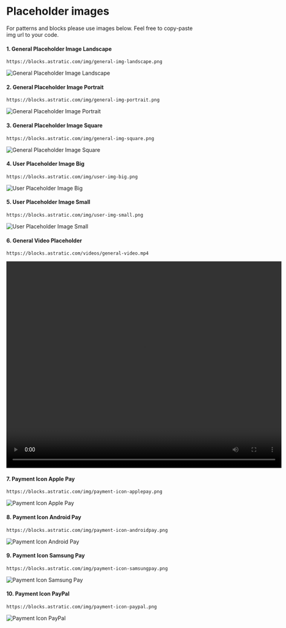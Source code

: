 # Placeholder images

For patterns and blocks please use images below. Feel free to copy-paste img url to your code.

#### 1. General Placeholder Image Landscape
`https://blocks.astratic.com/img/general-img-landscape.png`

![General Placeholder Image Landscape](/img/general-img-landscape.png)

#### 2. General Placeholder Image Portrait
`https://blocks.astratic.com/img/general-img-portrait.png`

![General Placeholder Image Portrait](/img/general-img-portrait.png)

#### 3. General Placeholder Image Square
`https://blocks.astratic.com/img/general-img-square.png`

![General Placeholder Image Square](/img/general-img-square.png)

#### 4. User Placeholder Image Big
`https://blocks.astratic.com/img/user-img-big.png`

![User Placeholder Image Big](/img/user-img-big.png)

#### 5. User Placeholder Image Small
`https://blocks.astratic.com/img/user-img-small.png`

![User Placeholder Image Small](/img/user-img-small.png)

#### 6. General Video Placeholder
`https://blocks.astratic.com/videos/general-video.mp4`

<video width="720" height="540" controls>
  <source src="/videos/general-video.mp4" type="video/mp4">
</video>

#### 7. Payment Icon Apple Pay
`https://blocks.astratic.com/img/payment-icon-applepay.png`

![Payment Icon Apple Pay](/img/payment-icon-applepay.png)

#### 8. Payment Icon Android Pay
`https://blocks.astratic.com/img/payment-icon-androidpay.png`

![Payment Icon Android Pay](/img/payment-icon-androidpay.png)

#### 9. Payment Icon Samsung Pay
`https://blocks.astratic.com/img/payment-icon-samsungpay.png`

![Payment Icon Samsung Pay](/img/payment-icon-samsungpay.png)

#### 10. Payment Icon PayPal
`https://blocks.astratic.com/img/payment-icon-paypal.png`

![Payment Icon PayPal](/img/payment-icon-paypal.png)
